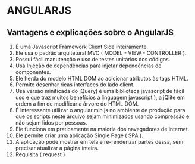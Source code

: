 # ANGULARJS
## Vantagens e explicações sobre o AngularJS
1. É uma Javascript Framework Client Side inteiramente.
2. Ele usa o padrão arquitetural MVC ( MODEL - VIEW - CONTROLLER ).
3. Possui fácil manutenção e uso de testes unitários dos códigos.
4. Usa Injeção de dependências para injetar dependências de componentes.
5. Ele herda do modelo HTML DOM ao adicionar atributos às tags HTML.
6. Permite desenhar ricas interfaces do lado client.
7. Usa versão minificada do jQuery( é uma biblioteca javascript de fácil uso e que traz muitos benefícios a linguagem javascript ), a jQlite em ordem a fim de modificar a árvore do HTML DOM.
8. É interessante utilizar o angular.min.js no ambiente de produção para que os scripts neste arquivo sejam minimizados usando compressão e não sejam lidos por pessoas.
9. Ele funciona em praticamente na maioria dos navegadores de internet.
10. Ele permite criar uma aplicação Single Page ( SPA ).
11. A aplicação pode mostrar em tela e re-renderizar partes dessa, sem precisar atualizar a página inteira.
12. Requisita ( request )
